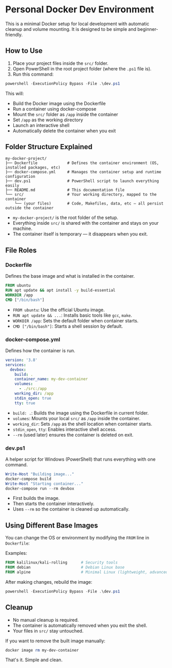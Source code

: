 # Personal Docker Dev Environment

This is a minimal Docker setup for local development with automatic cleanup and volume mounting. It is designed to be simple and beginner-friendly.

## How to Use

1. Place your project files inside the `src/` folder.
2. Open PowerShell in the root project folder (where the `.ps1` file is).
3. Run this command:

```powershell
powershell -ExecutionPolicy Bypass -File .\dev.ps1
```

This will:
- Build the Docker image using the Dockerfile
- Run a container using docker-compose
- Mount the `src/` folder as `/app` inside the container
- Set `/app` as the working directory
- Launch an interactive shell
- Automatically delete the container when you exit

## Folder Structure Explained

```
my-docker-project/
├── Dockerfile             # Defines the container environment (OS, installed packages, etc)
├── docker-compose.yml     # Manages the container setup and runtime configuration
├── dev.ps1                # PowerShell script to launch everything easily
├── README.md              # This documentation file
└── src/                   # Your working directory, mapped to the container
    └── (your files)       # Code, Makefiles, data, etc — all persist outside the container
```

- `my-docker-project/` is the root folder of the setup.
- Everything inside `src/` is shared with the container and stays on your machine.
- The container itself is temporary — it disappears when you exit.

## File Roles

### Dockerfile
Defines the base image and what is installed in the container.

```Dockerfile
FROM ubuntu
RUN apt update && apt install -y build-essential
WORKDIR /app
CMD ["/bin/bash"]
```

- `FROM ubuntu`: Use the official Ubuntu image.
- `RUN apt update && ...`: Installs basic tools like `gcc`, `make`.
- `WORKDIR /app`: Sets the default folder when container starts.
- `CMD ["/bin/bash"]`: Starts a shell session by default.

### docker-compose.yml
Defines how the container is run.

```yaml
version: '3.8'
services:
  devbox:
    build: .
    container_name: my-dev-container
    volumes:
      - ./src:/app
    working_dir: /app
    stdin_open: true
    tty: true
```

- `build: .`: Builds the image using the Dockerfile in current folder.
- `volumes`: Mounts your local `src/` as `/app` inside the container.
- `working_dir`: Sets `/app` as the shell location when container starts.
- `stdin_open`, `tty`: Enables interactive shell access.
- `--rm` (used later) ensures the container is deleted on exit.

### dev.ps1
A helper script for Windows (PowerShell) that runs everything with one command.

```powershell
Write-Host "Building image..."
docker-compose build
Write-Host "Starting container..."
docker-compose run --rm devbox
```

- First builds the image.
- Then starts the container interactively.
- Uses `--rm` so the container is cleaned up automatically.

## Using Different Base Images

You can change the OS or environment by modifying the `FROM` line in `Dockerfile`:

Examples:
```Dockerfile
FROM kalilinux/kali-rolling      # Security tools
FROM debian                      # Debian Linux base
FROM alpine                      # Minimal Linux (lightweight, advanced users)
```

After making changes, rebuild the image:
```powershell
powershell -ExecutionPolicy Bypass -File .\dev.ps1
```

## Cleanup
- No manual cleanup is required.
- The container is automatically removed when you exit the shell.
- Your files in `src/` stay untouched.

If you want to remove the built image manually:
```powershell
docker image rm my-dev-container
```

That's it. Simple and clean.

